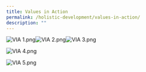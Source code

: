 ```yaml
---
title: Values in Action
permalink: /holistic-development/values-in-action/
description: ""
---
```


![VIA 1.png](https://jurongwestsec.moe.edu.sg/qql/slot/u198/CCE/2020/Values%20in%20Action/VIA%201.png)![VIA 2.png](https://jurongwestsec.moe.edu.sg/qql/slot/u198/CCE/2020/Values%20in%20Action/VIA%202.png)![VIA 3.png](https://jurongwestsec.moe.edu.sg/qql/slot/u198/CCE/2020/Values%20in%20Action/VIA%203.png)  
  
![VIA 4.png](https://jurongwestsec.moe.edu.sg/qql/slot/u198/CCE/2020/Values%20in%20Action/VIA%204.png)  
  
  
  
![VIA 5.png](https://jurongwestsec.moe.edu.sg/qql/slot/u198/CCE/2020/Values%20in%20Action/VIA%205.png)